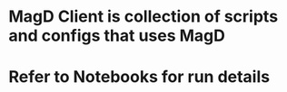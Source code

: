 # MagD Client is collection of scripts and configs that uses MagD

# Refer to Notebooks for run details
